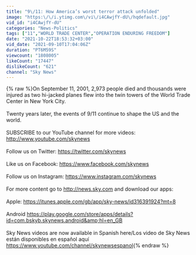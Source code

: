 ```yaml
---
title: "9\/11: How America’s worst terror attack unfolded"
image: "https:\/\/i.ytimg.com\/vi\/i4CAwjfY-dU\/hqdefault.jpg"
vid_id: "i4CAwjfY-dU"
categories: "News-Politics"
tags: ["11","WORLD TRADE CENTER","OPERATION ENDURING FREEDOM"]
date: "2021-10-22T18:53:32+03:00"
vid_date: "2021-09-10T17:04:06Z"
duration: "PT6M59S"
viewcount: "1808005"
likeCount: "17447"
dislikeCount: "621"
channel: "Sky News"
---
```

{% raw %}On September 11, 2001, 2,973 people died and thousands were injured as two hi-jacked planes flew into the twin towers of the World Trade Center in New York City.<br /> <br />Twenty years later, the events of 9/11 continue to shape the US and the world.<br /><br />SUBSCRIBE to our YouTube channel for more videos: <a rel="nofollow" target="blank" href="http://www.youtube.com/skynews">http://www.youtube.com/skynews</a><br /> <br />Follow us on Twitter: <a rel="nofollow" target="blank" href="https://twitter.com/skynews">https://twitter.com/skynews</a> <br /> <br />Like us on Facebook: <a rel="nofollow" target="blank" href="https://www.facebook.com/skynews">https://www.facebook.com/skynews</a><br /> <br />Follow us on Instagram: <a rel="nofollow" target="blank" href="https://www.instagram.com/skynews">https://www.instagram.com/skynews</a><br /> <br />For more content go to <a rel="nofollow" target="blank" href="http://news.sky.com">http://news.sky.com</a> and download our apps: <br /> <br />Apple: <a rel="nofollow" target="blank" href="https://itunes.apple.com/gb/app/sky-news/id316391924?mt=8">https://itunes.apple.com/gb/app/sky-news/id316391924?mt=8</a><br /> <br />Android <a rel="nofollow" target="blank" href="https://play.google.com/store/apps/details?id=com.bskyb.skynews.android&amp;hl=en_GB">https://play.google.com/store/apps/details?id=com.bskyb.skynews.android&amp;hl=en_GB</a><br /><br />Sky News videos are now available in Spanish here/Los video de Sky News están disponibles en español aquí <a rel="nofollow" target="blank" href="https://www.youtube.com/channel/skynewsespanol">https://www.youtube.com/channel/skynewsespanol</a>{% endraw %}
